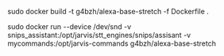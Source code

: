 
sudo docker build -t g4bzh/alexa-base-stretch -f Dockerfile .

sudo docker run --device /dev/snd   -v snips_assistant:/opt/jarvis/stt_engines/snips/assisant  -v mycommands:/opt/jarvis-commands g4bzh/alexa-base-stretch
